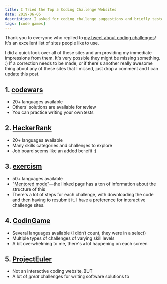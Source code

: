 ```yaml
---
title: I Tried the Top 5 Coding Challenge Websites
date: 2019-06-05
description: I asked for coding challenge suggestions and briefly tested a few of them out. Here are my results.
tags: [code games]
---
```


Thank you to everyone who replied to [my tweet about coding challenges](https://twitter.com/ashleemboyer/status/1133927062039867392)! It's an excellent list of sites people like to use.

I did a quick look over all of these sites and am providing my immediate impressions from them. It's very possible they might be missing something. :) If a correction needs to be made, or if there's another really awesome thing about any of these sites that I missed, just drop a comment and I can update this post.

## 1. [codewars](https://www.codewars.com/)

- 20+ languages available
- Others' solutions are available for review
- You can practice writing your own tests

## 2. [HackerRank](https://www.hackerrank.com)

- 20+ languages available
- Many skills categories and challenges to explore
- Job board seems like an added benefit :)

## 3. [exercism](https://exercism.io/)

- 50+ languages available
- ["Mentored mode"](https://exercism.io/mentored-mode-vs-independent-mode)&mdash;the linked page has a ton of information about the structure of this
- There's a lot of steps for each challenge, with downloading the code and then having to resubmit it. I have a preference for interactive challenge sites.

## 4. [CodinGame](https://www.codingame.com/start)

- Several languages available (I didn't count, they were in a select)
- Multiple types of challenges of varying skill levels
- A bit overwhelming to me, there's a lot happening on each screen

## 5. [ProjectEuler](https://projecteuler.net/archives)

- Not an interactive coding website, BUT
- A lot of _great_ challenges for writing software solutions to
